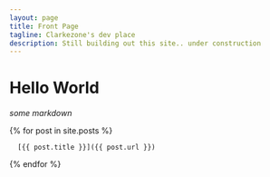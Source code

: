 ```yaml
---
layout: page
title: Front Page
tagline: Clarkezone's dev place
description: Still building out this site.. under construction
---
```


# Hello World

*some markdown*

  {% for post in site.posts %}

      [{{ post.title }}]({{ post.url }})

  {% endfor %}
